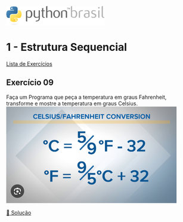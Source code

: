 ![pythonbrasil_logo](../../logo_pythonBrasil.png)

# 1 - Estrutura Sequencial 
[Lista de Exercícios](../../README.md)

## Exercício 09

Faça um Programa que peça a temperatura em graus Fahrenheit, transforme e mostre a temperatura em graus Celsius.
![celsius_fahrenheit](exemplo.png)

[:page_with_curl: Solução](__init__.py)
